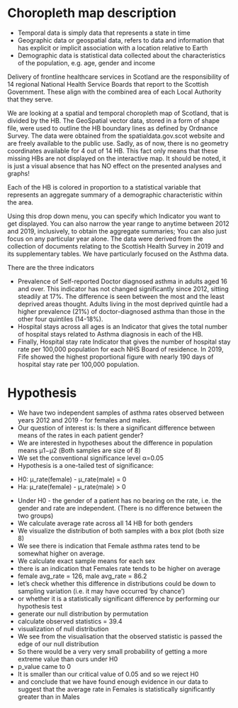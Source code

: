 # Choropleth map description

- Temporal data is simply data that represents a state in time
- Geographic data or geospatial data, refers to data and information that has explicit or implicit association with a location relative to Earth
- Demographic data is statistical data collected about the characteristics of the population, e.g. age, gender and income

Delivery of frontline healthcare services in Scotland are the responsibility of 14 regional National Health Service Boards that report to the Scottish Government.
These align with the combined area of each Local Authority that they serve.

We are looking at a spatial and temporal choropleth map of Scotland, that is divided by the HB.
The GeoSpatial vector data, stored in a form of shape file, were used to outline the HB boundary lines as defined by Ordnance Survey. The data were obtained from the spatialdata.gov.scot website and are freely available to the public use.
Sadly, as of now, there is no geometry coordinates available for 4 out of 14 HB. This fact only means that these missing HBs are not displayed on the interactive map. It should be noted, it is just a visual absence that has NO effect on the presented analyses and graphs!

Each of the HB is colored in proportion to a statistical variable that represents an aggregate summary of a demographic characteristic within the area.

Using this drop down menu, you can specify which Indicator you want to get displayed. You can also narrow the year range to anytime between 2012 and 2019, inclusively, to obtain the aggregate summaries; You can also just focus on any particular year alone. The data were derived from the collection of documents relating to the Scottish Health Survey in 2019 and its supplementary tables. We have particularly focused on the Asthma data.

There are the three indicators
* Prevalence of Self-reported Doctor diagnosed asthma in adults aged 16 and over. This indicator has not changed significantly since 2012, sitting steadily at 17%. The difference is seen between the most and the least deprived areas thought. Adults living in the most deprived quintile had a higher prevalence (21%) of doctor-diagnosed asthma than those in the other four quintiles (14-18%).
* Hospital stays across all ages is an Indicator that gives the total number of hospital stays related to Asthma diagnosis in each of the HB. 
* Finally, Hospital stay rate Indicator that gives the number of hospital stay rate per 100,000 population for each NHS Board of residence. In 2019, Fife showed the highest proportional figure with nearly 190 days of hospital stay rate per 100,000 population.


# Hypothesis
* We have two independent samples of asthma rates observed between years 2012 and 2019 - for females and males. 
* Our question of interest is: Is there a significant difference between means of the rates in each patient gender?
* We are interested in hypotheses about the difference in population means μ1−μ2
(Both samples are size of 8)
* We set the conventional significance level α=0.05
* Hypothesis is a one-tailed test of significance:
 - H0: μ_rate(female) - μ_rate(male) = 0
 - Ha: μ_rate(female) - μ_rate(male) > 0
* Under H0 - the gender of a patient has no bearing on the rate, i.e. the gender and rate are independent. 
(There is no difference between the two groups)
* We calculate average rate across all 14 HB for both genders
* We visualize the distribution of both samples with a box plot (both size 8)
* We see there is indication that Female asthma rates tend to be somewhat higher on average.
* We calculate exact sample means for each sex
* there is an indication that Females rate tends to be higher on average
* female avg_rate = 126, male avg_rate = 86.2
* let’s check whether this difference in distributions could be down to sampling variation (i.e. it may have occurred ‘by chance’) 
* or whether it is a statistically significant difference by performing our hypothesis test
* generate our null distribution by permutation
* calculate observed statistics = 39.4
* visualization of null distribution
* We see from the visualisation that the observed statistic is passed the edge of our null distribution
* So there would be a very very small probability of getting a more extreme value than ours under H0
* p_value came to 0
* It is smaller than our critical value of 0.05 and so we reject H0
* and conclude that we have found enough evidence in our data to suggest that the average rate in Females is statistically significantly greater than in Males
